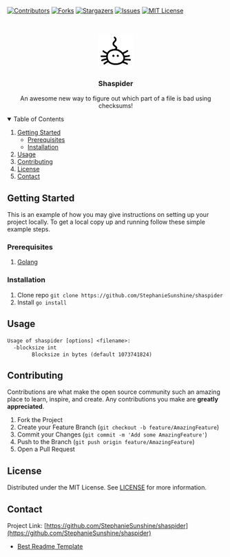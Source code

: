<!-- PROJECT SHIELDS -->
<!--
*** I'm using markdown "reference style" links for readability.
*** Reference links are enclosed in brackets [ ] instead of parentheses ( ).
*** See the bottom of this document for the declaration of the reference variables
*** for contributors-url, forks-url, etc. This is an optional, concise syntax you may use.
*** https://www.markdownguide.org/basic-syntax/#reference-style-links
-->
[![Contributors][contributors-shield]][contributors-url]
[![Forks][forks-shield]][forks-url]
[![Stargazers][stars-shield]][stars-url]
[![Issues][issues-shield]][issues-url]
[![MIT License][license-shield]][license-url]

<!-- PROJECT LOGO -->
<br />
<p align="center">
  <a href="https://github.com/StephanieSunshine/shaspider">
    <img src="images/logo.svg" alt="Logo" width="80" height="80">
  </a>

  <h3 align="center">Shaspider</h3>

  <p align="center">
    An awesome new way to figure out which part of a file is bad using checksums!
  </p>
</p>



<!-- TABLE OF CONTENTS -->
<details open="open">
  <summary>Table of Contents</summary>
  <ol>
    <li>
      <a href="#getting-started">Getting Started</a>
      <ul>
        <li><a href="#prerequisites">Prerequisites</a></li>
        <li><a href="#installation">Installation</a></li>
      </ul>
    </li>
    <li><a href="#usage">Usage</a></li>
    <li><a href="#contributing">Contributing</a></li>
    <li><a href="#license">License</a></li>
    <li><a href="#contact">Contact</a></li>
  </ol>
</details>

<!-- GETTING STARTED -->
## Getting Started

This is an example of how you may give instructions on setting up your project locally.
To get a local copy up and running follow these simple example steps.

### Prerequisites

1. [Golang](https://golang.org)

### Installation

1. Clone repo `git clone https://github.com/StephanieSunshine/shaspider`
2. Install `go install`

<!-- USAGE EXAMPLES -->
## Usage
```
Usage of shaspider [options] <filename>:
  -blocksize int
    	Blocksize in bytes (default 1073741824)
```

<!-- CONTRIBUTING -->
## Contributing

Contributions are what make the open source community such an amazing place to learn, inspire, and create. Any contributions you make are **greatly appreciated**.

1. Fork the Project
2. Create your Feature Branch (`git checkout -b feature/AmazingFeature`)
3. Commit your Changes (`git commit -m 'Add some AmazingFeature'`)
4. Push to the Branch (`git push origin feature/AmazingFeature`)
5. Open a Pull Request

<!-- LICENSE -->
## License

Distributed under the MIT License. See [LICENSE](https://github.com/StephanieSunshine/shaspider/blob/master/LICENSE) for more information.

<!-- CONTACT -->
## Contact

Project Link: [https://github.com/StephanieSunshine/shaspider](https://github.com/StephanieSunshine/shaspider)

* [Best Readme Template](https://github.com/othneildrew/Best-README-Template)

<!-- MARKDOWN LINKS & IMAGES -->
<!-- https://www.markdownguide.org/basic-syntax/#reference-style-links -->
[contributors-shield]: https://img.shields.io/github/contributors/StephanieSunshine/shaspider
[contributors-url]: https://github.com/StephanieSunshine/shaspider/graphs/contributors
[forks-shield]: https://img.shields.io/github/forks/StephanieSunshine/shaspider
[forks-url]: https://github.com/StephanieSunshine/shaspider/network/members
[stars-shield]: https://img.shields.io/github/stars/StephanieSunshine/shaspider
[stars-url]: https://github.com/StephanieSunshine/shaspider/stargazers
[issues-shield]: https://img.shields.io/github/issues/StephanieSunshine/shaspider
[issues-url]: https://github.com/StephanieSunshine/shaspider/issues
[license-shield]: https://img.shields.io/github/license/StephanieSunshine/shaspider
[license-url]: https://github.com/StephanieSunshine/shaspider/blob/master/LICENSE
